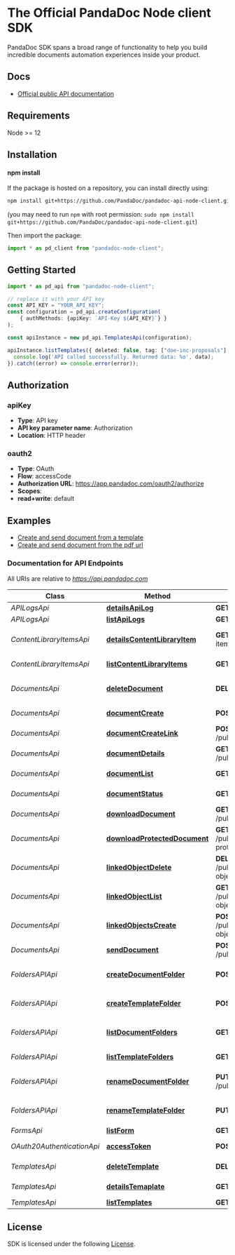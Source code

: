 # The Official PandaDoc Node client SDK
PandaDoc SDK spans a broad range of functionality to help you build incredible documents automation experiences inside your product.

## Docs
- [Official public API documentation](https://developers.pandadoc.com/reference/about)

## Requirements
Node >= 12

## Installation
#### npm install
If the package is hosted on a repository, you can install directly using:
```sh
npm install git+https://github.com/PandaDoc/pandadoc-api-node-client.git
```
(you may need to run `npm` with root permission: `sudo npm install git+https://github.com/PandaDoc/pandadoc-api-node-client.git`)

Then import the package:
```typescript
import * as pd_client from "pandadoc-node-client";
```

## Getting Started

```typescript
import * as pd_api from "pandadoc-node-client";

// replace it with your API key
const API_KEY = "YOUR_API_KEY";
const configuration = pd_api.createConfiguration(
    { authMethods: {apiKey: `API-Key ${API_KEY}`} }
);

const apiInstance = new pd_api.TemplatesApi(configuration);

apiInstance.listTemplates({ deleted: false, tag: ["doe-inc-proposals"] }).then((data) => {
  console.log('API called successfully. Returned data: %o', data);
}).catch((error) => console.error(error));
```

## Authorization
### apiKey
- **Type**: API key
- **API key parameter name**: Authorization
- **Location**: HTTP header

### oauth2
- **Type**: OAuth
- **Flow**: accessCode
- **Authorization URL**: https://app.pandadoc.com/oauth2/authorize
- **Scopes**:
 - **read+write**: default

## Examples
- [Create and send document from a template](examples/createDocumentFromPandadocTemplateAndSend.ts)
- [Create and send document from the pdf url](examples/createDocumentFromPdfUrlAndSend.ts)

### Documentation for API Endpoints
All URIs are relative to *https://api.pandadoc.com*

Class | Method | HTTP request | Description
------------ | ------------- | ------------- | -------------
*APILogsApi* | [**detailsApiLog**](docs/APILogsApi.md#detailsApiLog) | **GET** /public/v1/logs/{id} | Details API Log
*APILogsApi* | [**listApiLogs**](docs/APILogsApi.md#listApiLogs) | **GET** /public/v1/logs | List API Log
*ContentLibraryItemsApi* | [**detailsContentLibraryItem**](docs/ContentLibraryItemsApi.md#detailscontentlibraryitem) | **GET** /public/v1/content-library-items/{id}/details | Details Content Library Item
*ContentLibraryItemsApi* | [**listContentLibraryItems**](docs/ContentLibraryItemsApi.md#listcontentlibraryitems) | **GET** /public/v1/content-library-items | List Content Library Item
*DocumentsApi* | [**deleteDocument**](docs/DocumentsApi.md#deletedocument) | **DELETE** /public/v1/documents/{id} | Delete document by id
*DocumentsApi* | [**documentCreate**](docs/DocumentsApi.md#documentcreate) | **POST** /public/v1/documents | Create document
*DocumentsApi* | [**documentCreateLink**](docs/DocumentsApi.md#documentcreatelink) | **POST** /public/v1/documents/{id}/session | Create a Document Link
*DocumentsApi* | [**documentDetails**](docs/DocumentsApi.md#documentdetails) | **GET** /public/v1/documents/{id}/details | Document details
*DocumentsApi* | [**documentList**](docs/DocumentsApi.md#documentlist) | **GET** /public/v1/documents | List documents
*DocumentsApi* | [**documentStatus**](docs/DocumentsApi.md#documentstatus) | **GET** /public/v1/documents/{id} | Document status
*DocumentsApi* | [**downloadDocument**](docs/DocumentsApi.md#downloaddocument) | **GET** /public/v1/documents/{id}/download | Document download
*DocumentsApi* | [**downloadProtectedDocument**](docs/DocumentsApi.md#downloadprotecteddocument) | **GET** /public/v1/documents/{id}/download-protected | Download document protected
*DocumentsApi* | [**linkedObjectDelete**](docs/DocumentsApi.md#linkedobjectdelete) | **DELETE** /public/v1/documents/{id}/linked-objects/{linked_object_id} | Delete Linked Object
*DocumentsApi* | [**linkedObjectList**](docs/DocumentsApi.md#linkedobjectlist) | **GET** /public/v1/documents/{id}/linked-objects | List Linked Objects
*DocumentsApi* | [**linkedObjectsCreate**](docs/DocumentsApi.md#linkedobjectscreate) | **POST** /public/v1/documents/{id}/linked-objects | Create Linked Object
*DocumentsApi* | [**sendDocument**](docs/DocumentsApi.md#senddocument) | **POST** /public/v1/documents/{id}/send | Send Document
*FoldersAPIApi* | [**createDocumentFolder**](docs/FoldersAPIApi.md#createdocumentfolder) | **POST** /public/v1/documents/folders | Create Documents Folder
*FoldersAPIApi* | [**createTemplateFolder**](docs/FoldersAPIApi.md#createtemplatefolder) | **POST** /public/v1/templates/folders | Create Templates Folder
*FoldersAPIApi* | [**listDocumentFolders**](docs/FoldersAPIApi.md#listdocumentfolders) | **GET** /public/v1/documents/folders | List Documents Folders
*FoldersAPIApi* | [**listTemplateFolders**](docs/FoldersAPIApi.md#listtemplatefolders) | **GET** /public/v1/templates/folders | List Templates Folders
*FoldersAPIApi* | [**renameDocumentFolder**](docs/FoldersAPIApi.md#renamedocumentfolder) | **PUT** /public/v1/documents/folders/{id} | Rename Documents Folder
*FoldersAPIApi* | [**renameTemplateFolder**](docs/FoldersAPIApi.md#renametemplatefolder) | **PUT** /public/v1/templates/folders/{id} | Rename Templates Folder
*FormsApi* | [**listForm**](docs/FormsApi.md#listform) | **GET** /public/v1/forms | Forms
*OAuth20AuthenticationApi* | [**accessToken**](docs/OAuth20AuthenticationApi.md#accesstoken) | **POST** /oauth2/access_token | Create/Refresh Access Token
*TemplatesApi* | [**deleteTemplate**](docs/TemplatesApi.md#deletetemplate) | **DELETE** /public/v1/templates/{id} | Delete Template
*TemplatesApi* | [**detailsTemaplate**](docs/TemplatesApi.md#detailstemaplate) | **GET** /public/v1/templates/{id}/details | Details Template
*TemplatesApi* | [**listTemplates**](docs/TemplatesApi.md#listtemplates) | **GET** /public/v1/templates | List Templates


## License
SDK is licensed under the following [License](LICENSE).